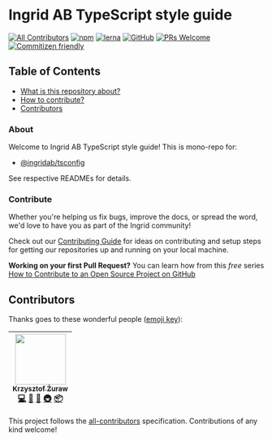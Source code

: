 # Ingrid AB TypeScript style guide

[![All Contributors](https://img.shields.io/badge/all_contributors-1-orange.svg?style=flat-square)](#contributors)
[![npm](https://img.shields.io/npm/dt/:package.svg)](https://www.npmjs.com/package/@ingridab/tsconfig)
[![lerna](https://img.shields.io/badge/maintained%20with-lerna-cc00ff.svg)](https://lernajs.io/)
[![GitHub](https://img.shields.io/github/license/mashape/apistatus.svg)](https://github.com/shipwallet/TypeScript)
[![PRs Welcome](https://img.shields.io/badge/PRs-welcome-brightgreen.svg?style=flat-square)](http://makeapullrequest.com)
[![Commitizen friendly](https://img.shields.io/badge/commitizen-friendly-brightgreen.svg)](http://commitizen.github.io/cz-cli/)

## Table of Contents

- [What is this repository about?](#about)
- [How to contribute?](#contribute)
- [Contributors](#contributors)

### About

Welcome to Ingrid AB TypeScript style guide! This is mono-repo for:

- [@ingridab/tsconfig](./packages/tsconfig/README.md)

See respective READMEs for details.

### Contribute

Whether you're helping us fix bugs, improve the docs, or spread the word, we'd love to have you as part of the Ingrid community!

Check out our [Contributing Guide](./.github/CONTRIBUTING.md) for ideas on contributing and setup steps for getting our repositories up and running on your local machine.

**Working on your first Pull Request?** You can learn how from this _free_ series [How to Contribute to an Open Source Project on GitHub](https://egghead.io/series/how-to-contribute-to-an-open-source-project-on-github)

## Contributors

Thanks goes to these wonderful people ([emoji key](https://github.com/kentcdodds/all-contributors#emoji-key)):

<!-- ALL-CONTRIBUTORS-LIST:START - Do not remove or modify this section -->
<!-- prettier-ignore -->
| [<img src="https://avatars2.githubusercontent.com/u/9116238?v=4" width="100px;"/><br /><sub><b>Krzysztof Żuraw</b></sub>](http://krzysztofzuraw.com)<br />[💻](https://github.com/shipwallet/TypeScript/commits?author=krzysztofzuraw "Code") [📖](https://github.com/shipwallet/TypeScript/commits?author=krzysztofzuraw "Documentation") [🤔](#ideas-krzysztofzuraw "Ideas, Planning, & Feedback") [🚇](#infra-krzysztofzuraw "Infrastructure (Hosting, Build-Tools, etc)") [📦](#platform-krzysztofzuraw "Packaging/porting to new platform") |
| :---: |

<!-- ALL-CONTRIBUTORS-LIST:END -->

This project follows the [all-contributors](https://github.com/kentcdodds/all-contributors) specification. Contributions of any kind welcome!
